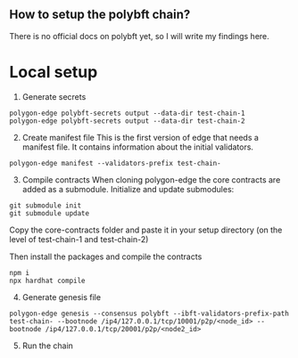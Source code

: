 ## How to setup the polybft chain?

There is no official docs on polybft yet, so I will write my findings here.

# Local setup

1. Generate secrets

```
polygon-edge polybft-secrets output --data-dir test-chain-1
polygon-edge polybft-secrets output --data-dir test-chain-2

```

2. Create manifest file
   This is the first version of edge that needs a manifest file. It contains information about the initial validators.

```
polygon-edge manifest --validators-prefix test-chain-
```

3. Compile contracts
   When cloning polygon-edge the core contracts are added as a submodule. Initialize and update submodules:

```
git submodule init
git submodule update
```

Copy the core-contracts folder and paste it in your setup directory (on the level of test-chain-1 and test-chain-2)

Then install the packages and compile the contracts

```
npm i
npx hardhat compile
```

4. Generate genesis file

```
polygon-edge genesis --consensus polybft --ibft-validators-prefix-path test-chain- --bootnode /ip4/127.0.0.1/tcp/10001/p2p/<node_id> --bootnode /ip4/127.0.0.1/tcp/20001/p2p/<node2_id>
```

5. Run the chain

```

```

